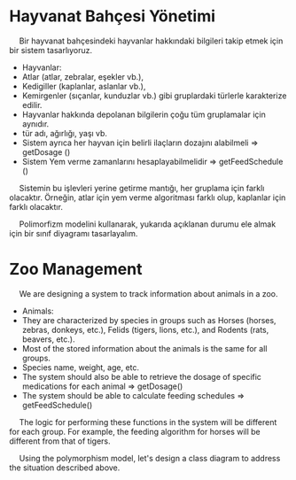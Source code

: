 # Hayvanat Bahçesi Yönetimi

&emsp; Bir hayvanat bahçesindeki hayvanlar hakkındaki bilgileri takip etmek için bir sistem tasarlıyoruz.

- Hayvanlar:
- Atlar (atlar, zebralar, eşekler vb.),
- Kedigiller (kaplanlar, aslanlar vb.),
- Kemirgenler (sıçanlar, kunduzlar vb.) gibi gruplardaki türlerle karakterize edilir.
- Hayvanlar hakkında depolanan bilgilerin çoğu tüm gruplamalar için aynıdır.
- tür adı, ağırlığı, yaşı vb.
- Sistem ayrıca her hayvan için belirli ilaçların dozajını alabilmeli => getDosage ()
- Sistem Yem verme zamanlarını hesaplayabilmelidir => getFeedSchedule ()

&emsp; Sistemin bu işlevleri yerine getirme mantığı, her gruplama için farklı olacaktır. Örneğin, atlar için yem verme algoritması farklı olup, kaplanlar için farklı olacaktır.

&emsp; Polimorfizm modelini kullanarak, yukarıda açıklanan durumu ele almak için bir sınıf diyagramı tasarlayalım.



# Zoo Management

&emsp; We are designing a system to track information about animals in a zoo.

- Animals:
- They are characterized by species in groups such as Horses (horses, zebras, donkeys, etc.), Felids (tigers, lions, etc.), and Rodents (rats, beavers, etc.).
- Most of the stored information about the animals is the same for all groups.
- Species name, weight, age, etc.
- The system should also be able to retrieve the dosage of specific medications for each animal => getDosage()
- The system should be able to calculate feeding schedules => getFeedSchedule()

&emsp; The logic for performing these functions in the system will be different for each group. For example, the feeding algorithm for horses will be different from that of tigers.

&emsp; Using the polymorphism model, let's design a class diagram to address the situation described above.

